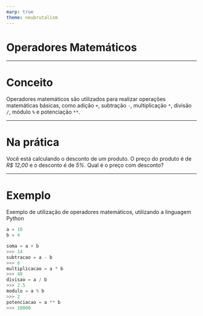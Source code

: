```yaml
---
marp: true
theme: neubrutalism
---
```


<!-- _class: dark cover -->

# Operadores Matemáticos

---

<!-- _class: center -->

# Conceito

Operadores matemáticos são utilizados para realizar operações matemáticas básicas, como adição `+`, subtração `-`, multiplicação `*`, divisão `/`, módulo `%` e potenciação `**`.

---

<!-- _class: dark center -->

# Na prática

Você está calculando o desconto de um produto. O preço do produto é de _R$ 12,00_ e o desconto é de _5%_. Qual é o preço com desconto?

---

# Exemplo

Exemplo de utilização de operadores matemáticos, utilizando a linguagem Python

```python
a = 10
b = 4

soma = a + b
>>> 14
subtracao = a - b
>>> 6
multiplicacao = a * b
>>> 40
divisao = a / b
>>> 2.5
modulo = a % b
>>> 2
potenciacao = a ** b
>>> 10000
```
